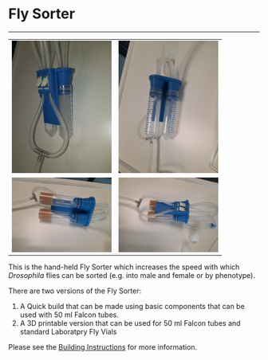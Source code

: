 # Fly Sorter
---
| | |
|-|-|
|<img src="https://github.com/BageritzLab/Fly-Sorter/blob/main/New%20folder/20240723_105924.jpg" alt="drawing" width="200"/>| <img src="https://github.com/BageritzLab/Fly-Sorter/blob/main/New%20folder/20240723_105933.jpg" alt="drawing" width="200"/>|
|<img src="https://github.com/BageritzLab/Fly-Sorter/blob/main/New%20folder/20240723_110525.jpg" alt="drawing" width="200"/>|<img src="https://github.com/BageritzLab/Fly-Sorter/blob/main/New%20folder/20240723_110532.jpg" alt="drawing" width="200"/>|

This is the hand-held Fly Sorter which increases the speed with which *Drosophila* flies can be sorted (e.g. into male and female or by phenotype).

There are two versions of the Fly Sorter:
1. A Quick build that can be made using basic components that can be used with 50 ml Falcon tubes.
2. A 3D printable version that can be used for 50 ml Falcon tubes and standard Laboratpry Fly Vials

Please see the [Building Instructions](https://docs.google.com/document/d/15dwhqNPN-IYihsDtu09y4-i83bKWOhseYIVJSIRqwcc/edit?usp=sharing) for more information.



